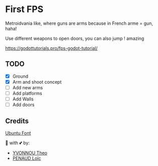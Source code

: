 # First FPS

Metroidvania like, where guns are arms because in French arme = gun, haha!

Use different weapons to open doors, you can also jump ! amazing

https://godottutorials.pro/fps-godot-tutorial/

## TODO 
- [x] Ground
- [x] Arm and shoot concept
- [ ] Add new arms
- [ ] Add platforms 
- [ ] Add Walls
- [ ] Add doors

## Credits
[Ubuntu Font](https://assets.ubuntu.com/v1/0cef8205-ubuntu-font-family-0.83.zip)

:wrench: with :two_hearts: by:
- [YVONNOU Theo](https://tyvonnou.fr/)
- [PENAUD Loïc](https://lpenaud.github.io/)


